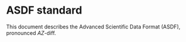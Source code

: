 ASDF standard
=============

This document describes the Advanced Scientific Data Format (ASDF),
pronounced *AZ*-diff.
